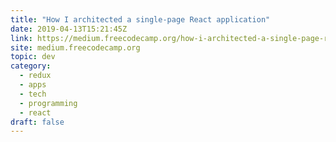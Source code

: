```yaml
---
title: "How I architected a single-page React application"
date: 2019-04-13T15:21:45Z
link: https://medium.freecodecamp.org/how-i-architected-a-single-page-react-application-3ebd90f59087?source=rss----336d898217ee---4
site: medium.freecodecamp.org
topic: dev
category:
  - redux
  - apps
  - tech
  - programming
  - react
draft: false
---
```

